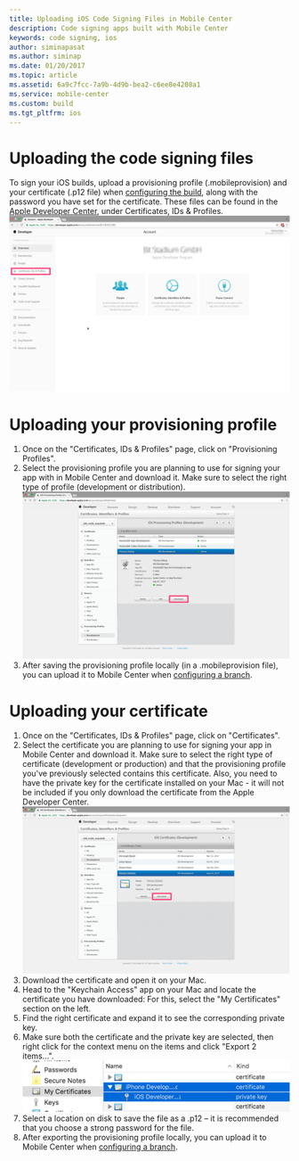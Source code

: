 ```yaml
---
title: Uploading iOS Code Signing Files in Mobile Center
description: Code signing apps built with Mobile Center
keywords: code signing, ios
author: siminapasat
ms.author: siminap
ms.date: 01/20/2017
ms.topic: article
ms.assetid: 6a9c7fcc-7a9b-4d9b-bea2-c6ee8e4208a1
ms.service: mobile-center
ms.custom: build
ms.tgt_pltfrm: ios
---
```


# Uploading the code signing files

To sign your iOS builds, upload a provisioning profile (.mobileprovision) and your certificate (.p12 file) when [configuring the build](~/build/ios/first-build/index.md), along with the password you have set for the certificate. These files can be found in the [Apple Developer Center](https://developer.apple.com/account/), under Certificates, IDs & Profiles.
![Apple Developer: Certificates, IDs & Profiles][apple-certificates]

# Uploading your provisioning profile
1. Once on the "Certificates, IDs & Profiles" page, click on "Provisioning Profiles".
2. Select the provisioning profile you are planning to use for signing your app with in Mobile Center and download it. Make sure to select the right type of profile (development or distribution).
![Download provisioning profile][download-provisioning-profile]
3. After saving the provisioning profile locally (in a .mobileprovision file), you can upload it to Mobile Center when [configuring a branch](~/build/ios/first-build/index.md).

# Uploading your certificate
1. Once on the "Certificates, IDs & Profiles" page, click on "Certificates".
2. Select the certificate you are planning to use for signing your app in Mobile Center and download it. Make sure to select the right type of certificate (development or production) and that the provisioning profile you've previously selected contains this certificate. Also, you need to have the private key for the certificate installed on your Mac - it will not be included if you only download the certificate from the Apple Developer Center.
![Download certificate from Apple Developer][download-certificate]
3. Download the certificate and open it on your Mac.
4. Head to the "Keychain Access" app on your Mac and locate the certificate you have downloaded: For this, select the "My Certificates" section on the left.
5. Find the right certificate and expand it to see the corresponding private key.
6. Make sure both the certificate and the private key are selected, then right click for the context menu on the items and click "Export 2 items…".
![Export certificate from keychain][export-certificate]
7. Select a location on disk to save the file as a .p12 – it is recommended that you choose a strong password for the file.
8. After exporting the provisioning profile locally, you can upload it to Mobile Center when [configuring a branch](~/build/ios/first-build/index.md).

[apple-certificates]: images/apple-developer-certificates-blurred.png
[download-provisioning-profile]: images/provisioning-profile-blurred.png
[export-certificate]: images/ios-keychain-certificates.png
[download-certificate]: images/certificate-blurred.png

